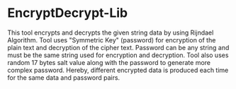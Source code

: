 # EncryptDecrypt-Lib

This tool encrypts and decrypts the given string data by using Rijndael Algorithm. Tool uses "Symmetric Key" (password) for encryption of the plain text and decryption of the cipher text. Password can be any string and must be the same string used for encryption and decryption. Tool also uses random 17 bytes salt value along with the password to generate more complex password. Hereby, different encrypted data is produced each time for the same data and password pairs.
